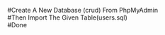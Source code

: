 #Create A New Database (crud) From PhpMyAdmin  <br>
#Then Import The Given Table(users.sql) <br>
#Done
